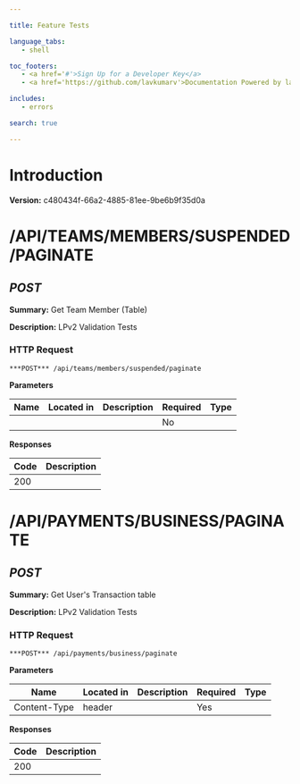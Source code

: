 ```yaml
--- 

title: Feature Tests 

language_tabs: 
   - shell 

toc_footers: 
   - <a href='#'>Sign Up for a Developer Key</a> 
   - <a href='https://github.com/lavkumarv'>Documentation Powered by lav</a> 

includes: 
   - errors 

search: true 

--- 
```


# Introduction 

 

**Version:** c480434f-66a2-4885-81ee-9be6b9f35d0a 

[]() 

# /API/TEAMS/MEMBERS/SUSPENDED/PAGINATE
## ***POST*** 

**Summary:** Get Team Member (Table)

**Description:** LPv2 Validation Tests

### HTTP Request 
`***POST*** /api/teams/members/suspended/paginate` 

**Parameters**

| Name | Located in | Description | Required | Type |
| ---- | ---------- | ----------- | -------- | ---- |
|  |  |  | No |  |

**Responses**

| Code | Description |
| ---- | ----------- |
| 200 |  |

# /API/PAYMENTS/BUSINESS/PAGINATE
## ***POST*** 

**Summary:** Get User's Transaction table

**Description:** LPv2 Validation Tests

### HTTP Request 
`***POST*** /api/payments/business/paginate` 

**Parameters**

| Name | Located in | Description | Required | Type |
| ---- | ---------- | ----------- | -------- | ---- |
| Content-Type | header |  | Yes |  |

**Responses**

| Code | Description |
| ---- | ----------- |
| 200 |  |

<!-- Converted with the swagger-to-slate https://github.com/lavkumarv/swagger-to-slate -->
